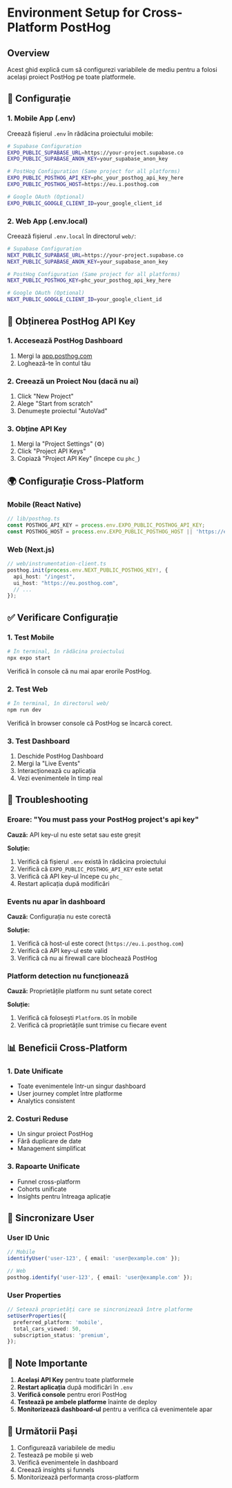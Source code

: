 # Environment Setup for Cross-Platform PostHog

## Overview

Acest ghid explică cum să configurezi variabilele de mediu pentru a folosi același proiect PostHog pe toate platformele.

## 🔧 Configurație

### 1. Mobile App (.env)

Creează fișierul `.env` în rădăcina proiectului mobile:

```bash
# Supabase Configuration
EXPO_PUBLIC_SUPABASE_URL=https://your-project.supabase.co
EXPO_PUBLIC_SUPABASE_ANON_KEY=your_supabase_anon_key

# PostHog Configuration (Same project for all platforms)
EXPO_PUBLIC_POSTHOG_API_KEY=phc_your_posthog_api_key_here
EXPO_PUBLIC_POSTHOG_HOST=https://eu.i.posthog.com

# Google OAuth (Optional)
EXPO_PUBLIC_GOOGLE_CLIENT_ID=your_google_client_id
```

### 2. Web App (.env.local)

Creează fișierul `.env.local` în directorul `web/`:

```bash
# Supabase Configuration
NEXT_PUBLIC_SUPABASE_URL=https://your-project.supabase.co
NEXT_PUBLIC_SUPABASE_ANON_KEY=your_supabase_anon_key

# PostHog Configuration (Same project for all platforms)
NEXT_PUBLIC_POSTHOG_KEY=phc_your_posthog_api_key_here

# Google OAuth (Optional)
NEXT_PUBLIC_GOOGLE_CLIENT_ID=your_google_client_id
```

## 🔑 Obținerea PostHog API Key

### 1. Accesează PostHog Dashboard
1. Mergi la [app.posthog.com](https://app.posthog.com)
2. Loghează-te în contul tău

### 2. Creează un Proiect Nou (dacă nu ai)
1. Click "New Project"
2. Alege "Start from scratch"
3. Denumește proiectul "AutoVad"

### 3. Obține API Key
1. Mergi la "Project Settings" (⚙️)
2. Click "Project API Keys"
3. Copiază "Project API Key" (începe cu `phc_`)

## 🌍 Configurație Cross-Platform

### Mobile (React Native)
```typescript
// lib/posthog.ts
const POSTHOG_API_KEY = process.env.EXPO_PUBLIC_POSTHOG_API_KEY;
const POSTHOG_HOST = process.env.EXPO_PUBLIC_POSTHOG_HOST || 'https://eu.i.posthog.com';
```

### Web (Next.js)
```typescript
// web/instrumentation-client.ts
posthog.init(process.env.NEXT_PUBLIC_POSTHOG_KEY!, {
  api_host: "/ingest",
  ui_host: "https://eu.posthog.com",
  // ...
});
```

## ✅ Verificare Configurație

### 1. Test Mobile
```bash
# În terminal, în rădăcina proiectului
npx expo start
```

Verifică în console că nu mai apar erorile PostHog.

### 2. Test Web
```bash
# În terminal, în directorul web/
npm run dev
```

Verifică în browser console că PostHog se încarcă corect.

### 3. Test Dashboard
1. Deschide PostHog Dashboard
2. Mergi la "Live Events"
3. Interacționează cu aplicația
4. Vezi evenimentele în timp real

## 🚨 Troubleshooting

### Eroare: "You must pass your PostHog project's api key"
**Cauză:** API key-ul nu este setat sau este greșit

**Soluție:**
1. Verifică că fișierul `.env` există în rădăcina proiectului
2. Verifică că `EXPO_PUBLIC_POSTHOG_API_KEY` este setat
3. Verifică că API key-ul începe cu `phc_`
4. Restart aplicația după modificări

### Events nu apar în dashboard
**Cauză:** Configurația nu este corectă

**Soluție:**
1. Verifică că host-ul este corect (`https://eu.i.posthog.com`)
2. Verifică că API key-ul este valid
3. Verifică că nu ai firewall care blochează PostHog

### Platform detection nu funcționează
**Cauză:** Proprietățile platform nu sunt setate corect

**Soluție:**
1. Verifică că folosești `Platform.OS` în mobile
2. Verifică că proprietățile sunt trimise cu fiecare event

## 📊 Beneficii Cross-Platform

### 1. Date Unificate
- Toate evenimentele într-un singur dashboard
- User journey complet între platforme
- Analytics consistent

### 2. Costuri Reduse
- Un singur proiect PostHog
- Fără duplicare de date
- Management simplificat

### 3. Rapoarte Unificate
- Funnel cross-platform
- Cohorts unificate
- Insights pentru întreaga aplicație

## 🔄 Sincronizare User

### User ID Unic
```typescript
// Mobile
identifyUser('user-123', { email: 'user@example.com' });

// Web
posthog.identify('user-123', { email: 'user@example.com' });
```

### User Properties
```typescript
// Setează proprietăți care se sincronizează între platforme
setUserProperties({
  preferred_platform: 'mobile',
  total_cars_viewed: 50,
  subscription_status: 'premium',
});
```

## 📝 Note Importante

1. **Același API Key** pentru toate platformele
2. **Restart aplicația** după modificări în `.env`
3. **Verifică console** pentru erori PostHog
4. **Testează pe ambele platforme** înainte de deploy
5. **Monitorizează dashboard-ul** pentru a verifica că evenimentele apar

## 🎯 Următorii Pași

1. Configurează variabilele de mediu
2. Testează pe mobile și web
3. Verifică evenimentele în dashboard
4. Creează insights și funnels
5. Monitorizează performanța cross-platform 
